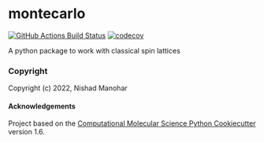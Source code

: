 montecarlo
==============================
[//]: # (Badges)
[![GitHub Actions Build Status](https://github.com/nrmanohar/montecarlo/workflows/CI/badge.svg)](https://github.com/nrmanohar/montecarlo/actions?query=workflow%3ACI)
[![codecov](https://codecov.io/gh/nrmanohar/montecarlo/branch/master/graph/badge.svg)](https://codecov.io/gh/nrmanohar/montecarlo/branch/master)


A python package to work with classical spin lattices

### Copyright

Copyright (c) 2022, Nishad Manohar


#### Acknowledgements
 
Project based on the 
[Computational Molecular Science Python Cookiecutter](https://github.com/molssi/cookiecutter-cms) version 1.6.
